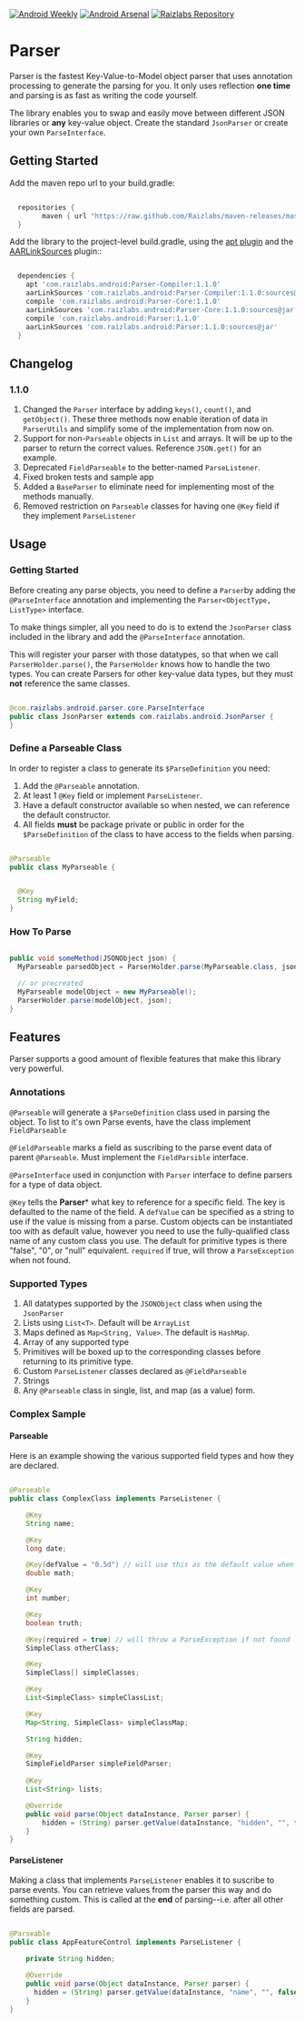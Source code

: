 [![Android Weekly](http://img.shields.io/badge/Android%20Weekly-%23133-2CB3E5.svg?style=flat)](http://androidweekly.net/issues/issue-133)
[![Android Arsenal](https://img.shields.io/badge/Android%20Arsenal-Parser-brightgreen.svg?style=flat)](https://android-arsenal.com/details/1/1255) [![Raizlabs Repository](http://img.shields.io/badge/Raizlabs%20Repository-1.1.0-blue.svg?style=flat)](https://github.com/Raizlabs/maven-releases)

# Parser

Parser is the fastest Key-Value-to-Model object parser that uses annotation processing to generate the parsing for you. It only uses reflection __one time__ and parsing is as fast as writing the code yourself. 

The library enables you to swap and easily move between different JSON libraries or __any__ key-value object. Create the standard ```JsonParser``` or create your own ```ParseInterface```. 

## Getting Started

Add the maven repo url to your build.gradle:

```groovy

  repositories {
        maven { url "https://raw.github.com/Raizlabs/maven-releases/master/releases" }
  }

```

Add the library to the project-level build.gradle, using the [apt plugin](https://bitbucket.org/hvisser/android-apt) and the 
[AARLinkSources](https://github.com/xujiaao/AARLinkSources) plugin::

```groovy

  dependencies {
    apt 'com.raizlabs.android:Parser-Compiler:1.1.0'
    aarLinkSources 'com.raizlabs.android:Parser-Compiler:1.1.0:sources@jar'
    compile 'com.raizlabs.android:Parser-Core:1.1.0'
    aarLinkSources 'com.raizlabs.android:Parser-Core:1.1.0:sources@jar'
    compile 'com.raizlabs.android:Parser:1.1.0'
    aarLinkSources 'com.raizlabs.android:Parser:1.1.0:sources@jar'
  }

```

## Changelog

### 1.1.0
  1. Changed the ```Parser``` interface by adding ```keys()```, ```count()```, and ```getObject()```. These three methods now enable iteration of data in ```ParserUtils``` and simplify some of the implementation from now on.
  2. Support for non-```Parseable``` objects in ```List``` and arrays. It will be up to the parser to return the correct values. Reference ```JSON.get()``` for an example. 
  3. Deprecated ```FieldParseable``` to the better-named ```ParseListener```. 
  4. Fixed broken tests and sample app
  5. Added a ```BaseParser``` to eliminate need for implementing most of the methods manually.
  6. Removed restriction on ```Parseable``` classes for having one ```@Key``` field if they implement ```ParseListener```

## Usage

### Getting Started

Before creating any parse objects, you need to define a ```Parser```by adding the ```@ParseInterface``` annotation and implementing the ```Parser<ObjectType, ListType>``` interface. 

To make things simpler, all you need to do is to extend the ```JsonParser``` class included in the library and add the ```@ParseInterface``` annotation.

This will register your parser with those datatypes, so that when we call ```ParserHolder.parse()```, the ```ParserHolder``` knows how to handle the two types. You can create Parsers for other key-value data types, but they must **not** reference the same classes.

```java

@com.raizlabs.android.parser.core.ParseInterface
public class JsonParser extends com.raizlabs.android.JsonParser {
}

```

### Define a Parseable Class

In order to register a class to generate its ```$ParseDefinition``` you need:
  1. Add the ```@Parseable``` annotation.
  2. At least 1 ```@Key``` field or implement ```ParseListener```.
  3. Have a default constructor available so when nested, we can reference the default constructor. 
  4. All fields **must** be package private or public in order for the ```$ParseDefinition``` of the class to have access to the fields when parsing.


```java

@Parseable
public class MyParseable {


  @Key
  String myField;
}


```

### How To Parse

```java

public void someMethod(JSONObject json) {
  MyParseable parsedObject = ParserHolder.parse(MyParseable.class, json);

  // or precreated
  MyParseable modelObject = new MyParseable();
  ParserHolder.parse(modelObject, json);
}

```

## Features

Parser supports a good amount of flexible features that make this library very powerful.

### Annotations

```@Parseable``` will generate a ```$ParseDefinition``` class used in parsing the object. To list to it's own Parse events,
have the class implement ```FieldParseable```

```@FieldParseable``` marks a field as suscribing to the parse event data of parent ```@Parseable```. Must implement the ```FieldParsible``` interface. 

```@ParseInterface``` used in conjunction with ```Parser``` interface to define parsers for a type of data object.

```@Key``` tells the **Parser*** what key to reference for a specific field. The key is defaulted to the name of the field. A ```defValue``` can be specified as a string to use if the value is missing from a parse. Custom objects can be instantiated too with as default value, however you need to use the fully-qualified class name of any custom class you use. The default for primitive types is there "false", "0", or "null" equivalent. ```required``` if true, will throw a ```ParseException``` when not found. 

### Supported Types

  1. All datatypes supported by the ```JSONObject``` class when using the ```JsonParser```
  2. Lists using ```List<T>```. Default will be ```ArrayList```
  3. Maps defined as ```Map<String, Value>```. The default is ```HashMap```.
  4. Array of any supported type
  5. Primitives will be boxed up to the corresponding classes before returning to its primitive type.
  6. Custom ```ParseListener``` classes declared as ```@FieldParseable```
  7. Strings
  8. Any ```@Parseable``` class in single, list, and map (as a value) form. 


### Complex Sample

#### Parseable

Here is an example showing the various supported field types and how they are declared.

```java

@Parseable
public class ComplexClass implements ParseListener {

    @Key
    String name;

    @Key
    long date;

    @Key(defValue = "0.5d") // will use this as the default value when the $ParseDefinition is created
    double math;

    @Key
    int number;

    @Key
    boolean truth;

    @Key(required = true) // will throw a ParseException if not found
    SimpleClass otherClass;

    @Key
    SimpleClass[] simpleClasses;

    @Key
    List<SimpleClass> simpleClassList;

    @Key
    Map<String, SimpleClass> simpleClassMap;

    String hidden;

    @Key
    SimpleFieldParser simpleFieldParser;
    
    @Key
    List<String> lists;

    @Override
    public void parse(Object dataInstance, Parser parser) {
        hidden = (String) parser.getValue(dataInstance, "hidden", "", false);
    }
}

```

#### ParseListener

Making a class that implements ```ParseListener``` enables it to suscribe to parse events. You can retrieve values from the parser this way and do something custom. This is called at the **end** of parsing--i.e. after all other fields are parsed.

```java

@Parseable
public class AppFeatureControl implements ParseListener {

    private String hidden;

    @Override
    public void parse(Object dataInstance, Parser parser) {
      hidden = (String) parser.getValue(dataInstance, "name", "", false);      
    }
}

```

